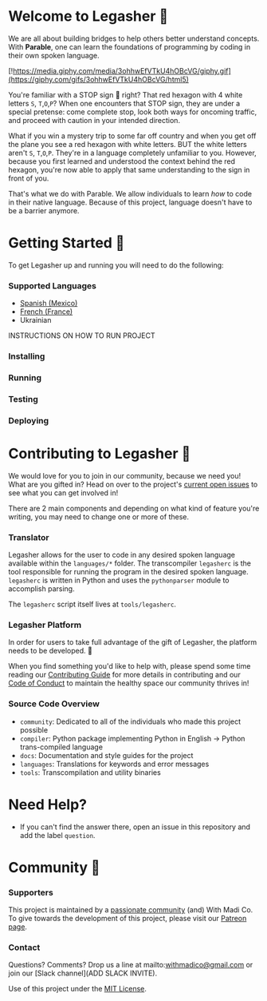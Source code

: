 # Welcome to Legasher 👋

We are all about building bridges to help others better understand concepts. With **Parable**, one can learn the foundations of programming by coding in their own spoken language.

[!https://media.giphy.com/media/3ohhwEfVTkU4hOBcVG/giphy.gif](https://giphy.com/gifs/3ohhwEfVTkU4hOBcVG/html5)

You're familiar with a STOP sign 🔴 right? That red hexagon with 4 white letters `S`, `T`,`O`,`P`? When one encounters that STOP sign, they are under a special pretense: come complete stop, look both ways for oncoming traffic, and proceed with caution in your intended direction.

What if you win a mystery trip to some far off country and when you get off the plane you see a red hexagon with white letters. BUT the white letters aren't `S`, `T`,`O`,`P`. They're in a language completely unfamiliar to you. However, because you first learned and understood the context behind the red hexagon, you're now able to apply that same understanding to the sign in front of you.

That's what we do with Parable. We allow individuals to learn _how_ to code in their native language. Because of this project, language doesn't have to be a barrier anymore.

# Getting Started 📍
To get Legasher up and running you will need to do the following:

### Supported Languages
- [Spanish (Mexico)](https://github.com/madipfaff/Legasher/tree/master/languages/spanish-mexico)
- [French (France)](https://github.com/madipfaff/Legasher/tree/master/languages/french-france)
- Ukrainian

INSTRUCTIONS ON HOW TO RUN PROJECT  
### Installing  
### Running  
### Testing  
### Deploying  

# Contributing to Legasher 🎁
We would love for you to join in our community, because we need you! What are you gifted in? Head on over to the project's [current open issues](https://github.com/madipfaff/Legasher/issues) to see what you can get involved in!  

There are 2 main components and depending on what kind of feature you're writing, you may need to change one or more of these.

### Translator
Legasher allows for the user to code in any desired spoken language available within the `languages/*` folder. The transcompiler `legasherc` is the tool responsible for running the program in the desired spoken language. `legasherc` is written in Python and uses the `pythonparser` module to accomplish parsing.

The `legasherc` script itself lives at `tools/legasherc`.


### Legasher Platform
In order for users to take full advantage of the gift of Legasher, the platform needs to be developed. 🎉

When you find something you'd like to help with, please spend some time reading our [Contributing Guide](https://github.com/madipfaff/Legasher/blob/master/CONTRIBUTING.md) for more details in contributing and our [Code of Conduct](https://github.com/madipfaff/Legasher/blob/master/CODE_OF_CONDUCT.md) to maintain the healthy space our community thrives in!

### Source Code Overview
- `community`: Dedicated to all of the individuals who made this project possible
- `compiler`: Python package implementing Python in English -> Python trans-compiled language
- `docs`: Documentation and style guides for the project
- `languages`: Translations for keywords and error messages
- `tools`: Transcompilation and utility binaries
# Need Help?
- If you can't find the answer there, open an issue in this repository and add the label `question`.

# Community :handshake:

### Supporters
This project is maintained by a [passionate community](https://github.com/madipfaff/Legasher/blob/master/community) (and) With Madi Co. To give towards the development of this project, please visit our [Patreon page](https://www.patreon.com/madiedgar).

### Contact
Questions? Comments? Drop us a line at mailto:withmadico@gmail.com or join our [Slack channel](ADD SLACK INVITE). 

Use of this project under the [MIT License](https://github.com/madipfaff/Legasher/blob/master/LICENSE).
